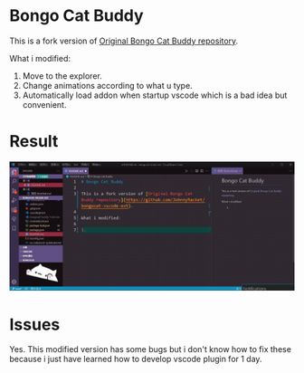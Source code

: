 # Bongo Cat Buddy

This is a fork version of [Original Bongo Cat Buddy repository](https://github.com/JohnnyRacket/bongocat-vscode-ext).

What i modified:

1. Move to the explorer.
2. Change animations according to what u type.
3. Automatically load addon when startup vscode which is a bad idea but convenient.

# Result
![usage](media/bongo_cat_modification.gif)

# Issues
Yes. This modified version has some bugs but i don't know how to fix these because i just have learned how to develop vscode plugin for 1 day.